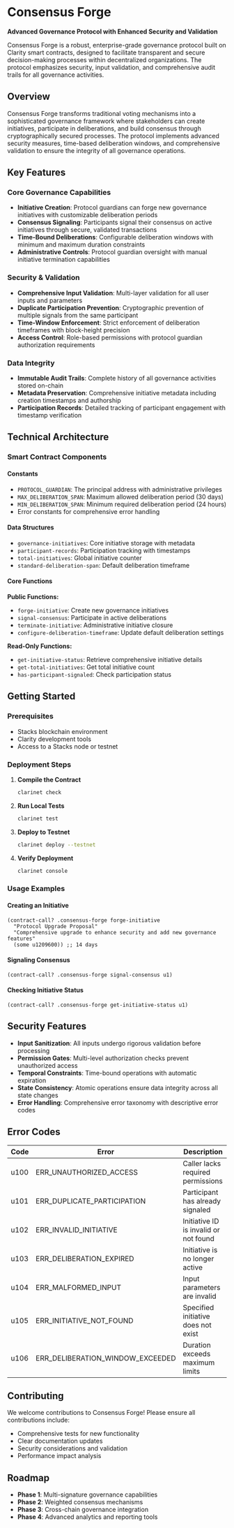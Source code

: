 # Consensus Forge

**Advanced Governance Protocol with Enhanced Security and Validation**

Consensus Forge is a robust, enterprise-grade governance protocol built on Clarity smart contracts, designed to facilitate transparent and secure decision-making processes within decentralized organizations. The protocol emphasizes security, input validation, and comprehensive audit trails for all governance activities.

## Overview

Consensus Forge transforms traditional voting mechanisms into a sophisticated governance framework where stakeholders can create initiatives, participate in deliberations, and build consensus through cryptographically secured processes. The protocol implements advanced security measures, time-based deliberation windows, and comprehensive validation to ensure the integrity of all governance operations.

## Key Features

### Core Governance Capabilities
- **Initiative Creation**: Protocol guardians can forge new governance initiatives with customizable deliberation periods
- **Consensus Signaling**: Participants signal their consensus on active initiatives through secure, validated transactions
- **Time-Bound Deliberations**: Configurable deliberation windows with minimum and maximum duration constraints
- **Administrative Controls**: Protocol guardian oversight with manual initiative termination capabilities

### Security & Validation
- **Comprehensive Input Validation**: Multi-layer validation for all user inputs and parameters
- **Duplicate Participation Prevention**: Cryptographic prevention of multiple signals from the same participant
- **Time-Window Enforcement**: Strict enforcement of deliberation timeframes with block-height precision
- **Access Control**: Role-based permissions with protocol guardian authorization requirements

### Data Integrity
- **Immutable Audit Trails**: Complete history of all governance activities stored on-chain
- **Metadata Preservation**: Comprehensive initiative metadata including creation timestamps and authorship
- **Participation Records**: Detailed tracking of participant engagement with timestamp verification

## Technical Architecture

### Smart Contract Components

#### Constants
- `PROTOCOL_GUARDIAN`: The principal address with administrative privileges
- `MAX_DELIBERATION_SPAN`: Maximum allowed deliberation period (30 days)
- `MIN_DELIBERATION_SPAN`: Minimum required deliberation period (24 hours)
- Error constants for comprehensive error handling

#### Data Structures
- `governance-initiatives`: Core initiative storage with metadata
- `participant-records`: Participation tracking with timestamps
- `total-initiatives`: Global initiative counter
- `standard-deliberation-span`: Default deliberation timeframe

#### Core Functions

**Public Functions:**
- `forge-initiative`: Create new governance initiatives
- `signal-consensus`: Participate in active deliberations
- `terminate-initiative`: Administrative initiative closure
- `configure-deliberation-timeframe`: Update default deliberation settings

**Read-Only Functions:**
- `get-initiative-status`: Retrieve comprehensive initiative details
- `get-total-initiatives`: Get total initiative count
- `has-participant-signaled`: Check participation status

## Getting Started

### Prerequisites
- Stacks blockchain environment
- Clarity development tools
- Access to a Stacks node or testnet

### Deployment Steps

1. **Compile the Contract**
   ```bash
   clarinet check
   ```

2. **Run Local Tests**
   ```bash
   clarinet test
   ```

3. **Deploy to Testnet**
   ```bash
   clarinet deploy --testnet
   ```

4. **Verify Deployment**
   ```bash
   clarinet console
   ```

### Usage Examples

#### Creating an Initiative
```clarity
(contract-call? .consensus-forge forge-initiative 
  "Protocol Upgrade Proposal" 
  "Comprehensive upgrade to enhance security and add new governance features"
  (some u1209600)) ;; 14 days
```

#### Signaling Consensus
```clarity
(contract-call? .consensus-forge signal-consensus u1)
```

#### Checking Initiative Status
```clarity
(contract-call? .consensus-forge get-initiative-status u1)
```

## Security Features

- **Input Sanitization**: All inputs undergo rigorous validation before processing
- **Permission Gates**: Multi-level authorization checks prevent unauthorized access
- **Temporal Constraints**: Time-bound operations with automatic expiration
- **State Consistency**: Atomic operations ensure data integrity across all state changes
- **Error Handling**: Comprehensive error taxonomy with descriptive error codes


## Error Codes

| Code | Error | Description |
|------|-------|-------------|
| u100 | ERR_UNAUTHORIZED_ACCESS | Caller lacks required permissions |
| u101 | ERR_DUPLICATE_PARTICIPATION | Participant has already signaled |
| u102 | ERR_INVALID_INITIATIVE | Initiative ID is invalid or not found |
| u103 | ERR_DELIBERATION_EXPIRED | Initiative is no longer active |
| u104 | ERR_MALFORMED_INPUT | Input parameters are invalid |
| u105 | ERR_INITIATIVE_NOT_FOUND | Specified initiative does not exist |
| u106 | ERR_DELIBERATION_WINDOW_EXCEEDED | Duration exceeds maximum limits |

## Contributing

We welcome contributions to Consensus Forge! Please ensure all contributions include:
- Comprehensive tests for new functionality
- Clear documentation updates
- Security considerations and validation
- Performance impact analysis

## Roadmap

- **Phase 1**: Multi-signature governance capabilities
- **Phase 2**: Weighted consensus mechanisms  
- **Phase 3**: Cross-chain governance integration
- **Phase 4**: Advanced analytics and reporting tools